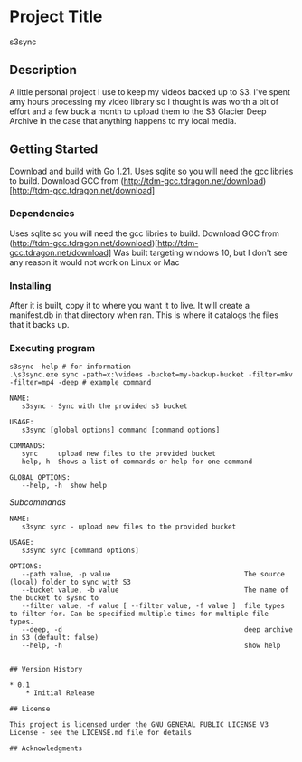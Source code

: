 # Project Title

s3sync

## Description

A little personal project I use to keep my videos backed up to S3. I've spent amy hours processing my video library so I thought is was worth a bit of effort and a few buck a month to upload them to the S3 Glacier Deep Archive in the case that anything happens to my local media.

## Getting Started

Download and build with Go 1.21. Uses sqlite so you will need the gcc libries to build. Download GCC from (http://tdm-gcc.tdragon.net/download)[http://tdm-gcc.tdragon.net/download]

### Dependencies

Uses sqlite so you will need the gcc libries to build. Download GCC from (http://tdm-gcc.tdragon.net/download)[http://tdm-gcc.tdragon.net/download]
Was built targeting windows 10, but I don't see any reason it would not work on Linux or Mac

### Installing

After it is built, copy it to where you want it to live. It will create a manifest.db in that directory when ran. This is where it catalogs the files that it backs up.

### Executing program


```
s3sync -help # for information
.\s3sync.exe sync -path=x:\videos -bucket=my-backup-bucket -filter=mkv -filter=mp4 -deep # example command
```

```
NAME:
   s3sync - Sync with the provided s3 bucket

USAGE:
   s3sync [global options] command [command options]

COMMANDS:
   sync     upload new files to the provided bucket
   help, h  Shows a list of commands or help for one command

GLOBAL OPTIONS:
   --help, -h  show help
```

*Subcommands* 

```
NAME:
   s3sync sync - upload new files to the provided bucket

USAGE:
   s3sync sync [command options]

OPTIONS:
   --path value, -p value                                 The source (local) folder to sync with S3
   --bucket value, -b value                               The name of the bucket to sysnc to
   --filter value, -f value [ --filter value, -f value ]  file types to filter for. Can be specified multiple times for multiple file types.
   --deep, -d                                             deep archive in S3 (default: false)
   --help, -h                                             show help

```
```

## Version History

* 0.1
    * Initial Release

## License

This project is licensed under the GNU GENERAL PUBLIC LICENSE V3 License - see the LICENSE.md file for details

## Acknowledgments
